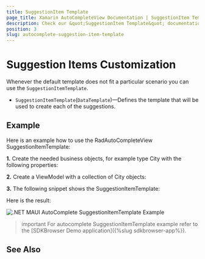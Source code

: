 ```yaml
---
title: SuggestionItem Template
page_title: Xamarin AutoCompleteView Documentation | SuggestionItem Template
description: Check our &quot;SuggestionItem Template&quot; documentation article for Telerik AutoCompleteView for Xamarin control.
position: 3
slug: autocomplete-suggestion-item-template
---
```


# Suggestion Items Customization

Whenever the default template does not fit a particular scenario you can use the `SuggestionItemTemplate`.

* `SuggestionItemTemplate`(`DataTemplate`)&mdash;Defines the template that will be used to create each of the suggestions.

## Example

Here is an example how to use the RadAutoCompleteView SuggestionItemTemplate:

**1.** Create the needed business objects, for example type City with the following properties:

<snippet id='autocomplete-client-businessobject'/>

**2.** Create a ViewModel with a collection of City objects:

<snippet id='autocomplete-clients-viewmodel'/>

**3.** The following snippet shows the SuggestionItemTemplate:

<snippet id='autocomplete-suggestion-item-template'/>

Here is the result:

![.NET MAUI AutoComplete SuggestionItemTemplate Example](images/autocompleteview-suggestionitem-template.png "AutoComplete SuggestionItemTemplate Example")

>important For autocomplete SuggestionItemTemplate example refer to the [SDKBrowser Demo application]({%slug sdkbrowser-app%}).

## See Also

